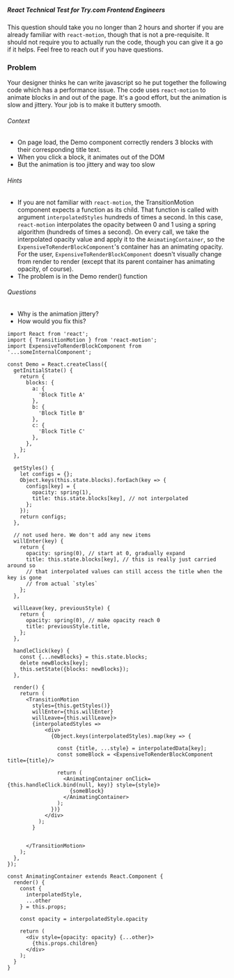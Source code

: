 ##### React Technical Test for Try.com Frontend Engineers

This question should take you no longer than 2 hours and shorter if you are already familiar with `react-motion`, though that is not a pre-requisite. It should not require you to actually run the code, though you can give it a go if it helps. Feel free to reach out if you have questions.

### Problem

Your designer thinks he can write javascript so he put together the following code which has a performance issue.
The code uses `react-motion` to animate blocks in and out of the page. It's a good effort, but the animation is slow and jittery. Your job is to make it buttery smooth.

###### Context
* On page load, the Demo component correctly renders 3 blocks with their corresponding title text.
* When you click a block, it animates out of the DOM
* But the animation is too jittery and way too slow

###### Hints
* If you are not familiar with `react-motion`, the TransitionMotion component expects a function as its child. That function is called with argument `interpolatedStyles` hundreds of times a second. In this case, `react-motion` interpolates the opacity between 0 and 1 using a spring algorithm (hundreds of times a second). On every call, we take the interpolated opacity value and apply it to the `AnimatingContainer`, so the `ExpensiveToRenderBlockComponent`'s container has an animating opacity. For the user, `ExpensiveToRenderBlockComponent` doesn't visually change from render to render (except that its parent container has animating opacity, of course).
* The problem is in the Demo render() function

###### Questions
* Why is the animation jittery?
* How would you fix this?

```
import React from 'react';
import { TransitionMotion } from 'react-motion';
import ExpensiveToRenderBlockComponent from '...someInternalComponent';

const Demo = React.createClass({
  getInitialState() {
    return {
      blocks: {
        a: {
          'Block Title A'
        },
        b: {
          'Block Title B'
        },
        c: {
          'Block Title C'
        },
      },
    };
  },

  getStyles() {
    let configs = {};
    Object.keys(this.state.blocks).forEach(key => {
      configs[key] = {
        opacity: spring(1),
        title: this.state.blocks[key], // not interpolated
      };
    });
    return configs;
  },

  // not used here. We don't add any new items
  willEnter(key) {
    return {
      opacity: spring(0), // start at 0, gradually expand
      title: this.state.blocks[key], // this is really just carried around so
      // that interpolated values can still access the title when the key is gone
      // from actual `styles`
    };
  },

  willLeave(key, previousStyle) {
    return {
      opacity: spring(0), // make opacity reach 0
      title: previousStyle.title,
    };
  },

  handleClick(key) {
    const {...newBlocks} = this.state.blocks;
    delete newBlocks[key];
    this.setState({blocks: newBlocks});
  },

  render() {
    return (
      <TransitionMotion
        styles={this.getStyles()}
        willEnter={this.willEnter}
        willLeave={this.willLeave}>
        {interpolatedStyles =>
            <div>
              {Object.keys(interpolatedStyles).map(key => {
                
                const {title, ...style} = interpolatedData[key];
                const someBlock = <ExpensiveToRenderBlockComponent title={title}/>

                return (
                  <AnimatingContainer onClick={this.handleClick.bind(null, key)} style={style}>
                    {someBlock}
                  </AnimatingContainer>
                );
              })}
            </div>
          );
        }
          

      </TransitionMotion>
    );
  },
});

const AnimatingContainer extends React.Component {
  render() {
    const {
      interpolatedStyle,
      ...other
    } = this.props;

    const opacity = interpolatedStyle.opacity

    return (
      <div style={opacity: opacity} {...other}>
        {this.props.children}
      </div>
    );
  }
}
```